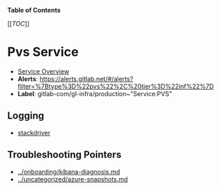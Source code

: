 <!-- MARKER: do not edit this section directly. Edit services/service-catalog.yml then run scripts/generate-docs -->

**Table of Contents**

[[_TOC_]]

#  Pvs Service
* [Service Overview](https://dashboards.gitlab.net/d/pvs-main/pvs-overview)
* **Alerts**: https://alerts.gitlab.net/#/alerts?filter=%7Btype%3D%22pvs%22%2C%20tier%3D%22inf%22%7D
* **Label**: gitlab-com/gl-infra/production~"Service:PVS"

## Logging

* [stackdriver](https://cloudlogging.app.goo.gl/mLPtczm9LrLekYcw5)

## Troubleshooting Pointers

* [../onboarding/kibana-diagnosis.md](../onboarding/kibana-diagnosis.md)
* [../uncategorized/azure-snapshots.md](../uncategorized/azure-snapshots.md)
<!-- END_MARKER -->

<!-- ## Summary -->

<!-- ## Architecture -->

<!-- ## Performance -->

<!-- ## Scalability -->

<!-- ## Availability -->

<!-- ## Durability -->

<!-- ## Security/Compliance -->

<!-- ## Monitoring/Alerting -->

<!-- ## Links to further Documentation -->
